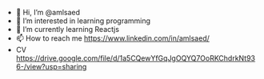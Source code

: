 - 👋 Hi, I’m @amlsaed
- 👀 I’m interested in learning programming
- 🌱 I’m currently learning Reactjs
- 📫 How to reach me https://www.linkedin.com/in/amlsaed/
- CV https://drive.google.com/file/d/1a5CQewYfGqJgOQYQ7OoRKChdrkNt936-/view?usp=sharing

<!---
amlsaed/amlsaed is a ✨ special ✨ repository because its `README.md` (this file) appears on your GitHub profile.
You can click the Preview link to take a look at your changes.
--->
